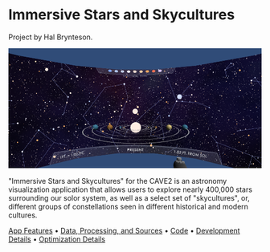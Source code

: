 # Immersive Stars and Skycultures

Project by Hal Brynteson. 

[![Watch the video](app_1.png)](https://youtu.be/cEnsa4K9JDg)

"Immersive Stars and Skycultures" for the CAVE2 is an astronomy visualization application that allows users to explore nearly 400,000 stars surrounding our solor system, as well as a select set of "skycultures", or, different groups of constellations seen in different historical and modern cultures.  

[App Features](app_usage.md) • [Data, Processing, and Sources](data.md) • [Code](code_and_build_instructions.md) • [Development Details](dev_details.md) • [Optimization Details](optimizations.md)